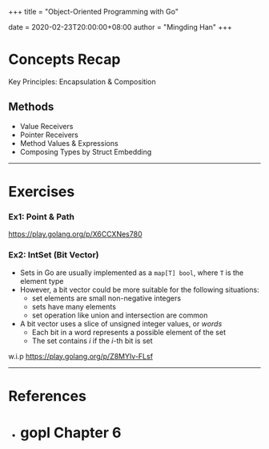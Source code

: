 +++
title = "Object-Oriented Programming with Go"

date = 2020-02-23T20:00:00+08:00
author = "Mingding Han"
+++

# Concepts Recap
Key Principles: Encapsulation & Composition

## Methods
- Value Receivers
- Pointer Receivers
- Method Values & Expressions
- Composing Types by Struct Embedding

---

# Exercises
### Ex1: Point & Path

https://play.golang.org/p/X6CCXNes780

### Ex2: IntSet (Bit Vector)

- Sets in Go are usually implemented as a `map[T] bool`, where `T` is the element type
- However, a bit vector could be more suitable for the following situations:
  - set elements are small non-negative integers
  - sets have many elements
  - set operation like union and intersection are common
- A bit vector uses a slice of unsigned integer values, or *words*
  - Each bit in a word represents a possible element of the set
  - The set contains *i* if the *i*-th bit is set

w.i.p https://play.golang.org/p/Z8MYIv-FLsf

---

# References
- # gopl Chapter 6

